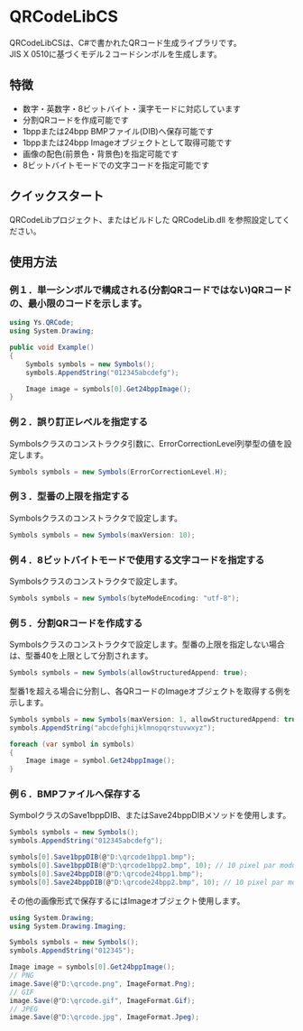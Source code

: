# QRCodeLibCS
QRCodeLibCSは、C#で書かれたQRコード生成ライブラリです。  
JIS X 0510に基づくモデル２コードシンボルを生成します。

## 特徴
- 数字・英数字・8ビットバイト・漢字モードに対応しています
- 分割QRコードを作成可能です
- 1bppまたは24bpp BMPファイル(DIB)へ保存可能です
- 1bppまたは24bpp Imageオブジェクトとして取得可能です  
- 画像の配色(前景色・背景色)を指定可能です
- 8ビットバイトモードでの文字コードを指定可能です


## クイックスタート
QRCodeLibプロジェクト、またはビルドした QRCodeLib.dll を参照設定してください。


## 使用方法
### 例１．単一シンボルで構成される(分割QRコードではない)QRコードの、最小限のコードを示します。

```csharp
using Ys.QRCode;
using System.Drawing;

public void Example()
{
    Symbols symbols = new Symbols();
    symbols.AppendString("012345abcdefg");

    Image image = symbols[0].Get24bppImage();
}
```

### 例２．誤り訂正レベルを指定する
Symbolsクラスのコンストラクタ引数に、ErrorCorrectionLevel列挙型の値を設定します。

```csharp
Symbols symbols = new Symbols(ErrorCorrectionLevel.H);
```

### 例３．型番の上限を指定する
Symbolsクラスのコンストラクタで設定します。
```csharp
Symbols symbols = new Symbols(maxVersion: 10);
```

### 例４．8ビットバイトモードで使用する文字コードを指定する
Symbolsクラスのコンストラクタで設定します。
```csharp
Symbols symbols = new Symbols(byteModeEncoding: "utf-8");
```

### 例５．分割QRコードを作成する
Symbolsクラスのコンストラクタで設定します。型番の上限を指定しない場合は、型番40を上限として分割されます。

```csharp
Symbols symbols = new Symbols(allowStructuredAppend: true);
```

型番1を超える場合に分割し、各QRコードのImageオブジェクトを取得する例を示します。

```csharp
Symbols symbols = new Symbols(maxVersion: 1, allowStructuredAppend: true);
symbols.AppendString("abcdefghijklmnopqrstuvwxyz");

foreach (var symbol in symbols)
{
    Image image = symbol.Get24bppImage();
}
```

### 例６．BMPファイルへ保存する
SymbolクラスのSave1bppDIB、またはSave24bppDIBメソッドを使用します。

```csharp
Symbols symbols = new Symbols();
symbols.AppendString("012345abcdefg");

symbols[0].Save1bppDIB(@"D:\qrcode1bpp1.bmp");
symbols[0].Save1bppDIB(@"D:\qrcode1bpp2.bmp", 10); // 10 pixel par module
symbols[0].Save24bppDIB(@"D:\qrcode24bpp1.bmp");
symbols[0].Save24bppDIB(@"D:\qrcode24bpp2.bmp", 10); // 10 pixel par module
```

その他の画像形式で保存するにはImageオブジェクト使用します。
```csharp
using System.Drawing;
using System.Drawing.Imaging;

Symbols symbols = new Symbols();
symbols.AppendString("012345");

Image image = symbols[0].Get24bppImage();
// PNG
image.Save(@"D:\qrcode.png", ImageFormat.Png);
// GIF
image.Save(@"D:\qrcode.gif", ImageFormat.Gif);
// JPEG
image.Save(@"D:\qrcode.jpg", ImageFormat.Jpeg);
```
